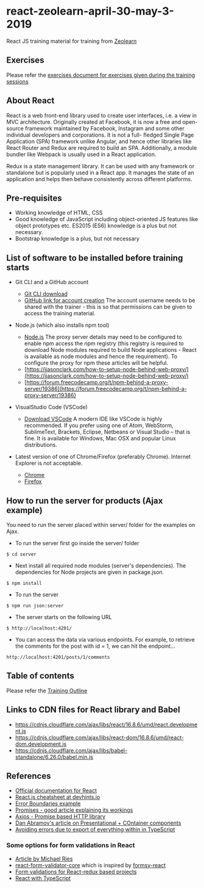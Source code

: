 # react-zeolearn-april-30-may-3-2019
React JS training material for training from [Zeolearn](https://www.zeolearn.com/)

## Exercises
Please refer the [exercises document for exercises given during the training sessions](./exercises.md)

## About React
React is a web front-end library used to create user interfaces, i.e. a view in MVC architecture. Originally created at Facebook, it is now a free and open-source framework maintained by Facebook, Instagram and some other individual developers and corporations. It is not a full- fledged Single Page Application (SPA) framework unlike Angular, and hence other libraries like React Router and Redux are required to build an SPA. Additionally, a module bundler like Webpack is usually used in a React application.  

Redux is a state management library. It can be used with any framework or standalone but is popularly used in a React app. It manages the state of an application and helps then behave consistently across different platforms.

## Pre-requisites
- Working knowledge of HTML, CSS
- Good knowledge of JavaScript including object-oriented JS features like object prototypes etc. ES2015 (ES6) knowledge is a plus but not necessary.
- Bootstrap knowledge is a plus, but not necessary  

## List of software to be installed before training starts
* Git CLI and a GitHub account
    - [Git CLI download](https://git-scm.com/downloads)
    - [GitHub link for account creation](https://github.com/join?source=header-home)
    The account username needs to be shared with the trainer - this is so that permissions can be given to access the training material.

* Node.js (which also installs npm tool)  
    - [Node.js](https://nodejs.org/en/download/)
    The proxy server details may need to be configured to enable npm access the npm registry (this registry is required to download Node modules required to build Node applications - React is available as node modules and hence the requirement).
    To configure the proxy for npm these articles will be helpful.
    - [https://jjasonclark.com/how-to-setup-node-behind-web-proxy/](https://jjasonclark.com/how-to-setup-node-behind-web-proxy/)
    - [https://forum.freecodecamp.org/t/npm-behind-a-proxy-server/19386](https://forum.freecodecamp.org/t/npm-behind-a-proxy-server/19386)

* VisualStudio Code (VSCode)  
    - [Download VSCode](https://code.visualstudio.com/download)
    A modern IDE like VSCode is highly recommended. If you prefer using one of Atom, WebStorm, SublimeText, Brackets, Eclipse, Netbeans or Visual Studio – that is fine.
    It is available for Windows, Mac OSX and popular Linux distributions.

* Latest version of one of Chrome/Firefox (preferably Chrome). Internet Explorer is not acceptable.  
    - [Chrome](https://www.google.com/chrome/browser/desktop/index.html)
    - [Firefox](https://www.mozilla.org/en-US/firefox/new/)

## How to run the server for products (Ajax example)
You need to run the server placed within server/ folder for the examples on Ajax.

- To run the server first go inside the server/ folder
```
$ cd server
```

- Next install all required node modules (server's dependencies). The dependencies for Node projects are given in package.json.
```
$ npm install
```

- To run the server
```
$ npm run json:server
```

- The server starts on the following URL
```
$ http://localhost:4201/
```

- You can access the data via various endpoints. For example, to retrieve the comments for the post with id = 1, we can hit the endpoint...
```
http://localhost:4201/posts/1/comments
```

## Table of contents
Please refer the [Training Outline](./react-training-outline.pdf)  

## Links to CDN files for React library and Babel
- https://cdnjs.cloudflare.com/ajax/libs/react/16.8.6/umd/react.development.js
- https://cdnjs.cloudflare.com/ajax/libs/react-dom/16.8.6/umd/react-dom.development.js
- https://cdnjs.cloudflare.com/ajax/libs/babel-standalone/6.26.0/babel.min.js

## References
- [Official documentation for React](https://reactjs.org/)
- [React.js cheatsheet at devhints.io](https://devhints.io/react)
- [Error Boundaries example](https://codepen.io/gaearon/pen/wqvxGa?editors=0010)
- [Promises - good article explaining its workings](https://medium.com/javascript-scene/master-the-javascript-interview-what-is-a-promise-27fc71e77261)
- [Axios - Promise based HTTP library](https://github.com/axios/axios)
- [Dan Abramov's article on Presentational + COntainer components](https://medium.com/@dan_abramov/smart-and-dumb-components-7ca2f9a7c7d0)
- [Avoiding errors due to export of everything within in TypeScript](https://blog.fullstacktraining.com/cannot-redeclare-block-scoped-variable-name/)

### Some options for form validations in React
- [Article by Michael Ries](https://medium.com/code-monkey/client-side-form-validation-in-react-40e367de47ba)
- [react-form-validator-core](https://www.npmjs.com/package/react-form-validator-core) which is inspired by [formsy-react](https://www.npmjs.com/package/formsy-react)
- [ Form validations for React-redux based projects](https://davidkpiano.github.io/react-redux-form/docs.html)
- [React with TypeScript](https://github.com/sw-yx/react-typescript-cheatsheet)